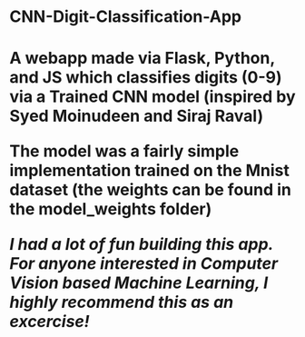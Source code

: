# CNN-Digit-Classification-App
<h1>A webapp made via Flask, Python, and JS which classifies digits (0-9) via a Trained CNN model (inspired by Syed Moinudeen and Siraj Raval)

The model was a fairly simple implementation trained on the Mnist dataset (the weights can be found in the model_weights folder)

*I had a lot of fun building this app. For anyone interested in Computer Vision based Machine Learning, I highly recommend this as an excercise!*
